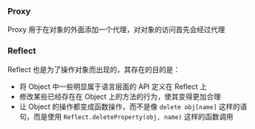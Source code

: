 ### Proxy

Proxy 用于在对象的外面添加一个代理，对对象的访问首先会经过代理

### Reflect

Reflect 也是为了操作对象而出现的，其存在的目的是：

+ 将 Object 中一些明显属于语言层面的 API 定义在 Reflect 上
+ 修改某些已经存在在 Object 上的方法的行为，使其变得更加合理
+ 让 Object 的操作都变成函数操作，而不是像 `delete obj[name]` 这样的语句，而是使用 `Reflect.deleteProperty(obj, name)` 这样的函数调用
